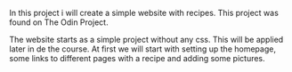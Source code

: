 In this project i will create a simple website with recipes.
This project was found on The Odin Project.

The website starts as a simple project without any css. This will be applied later in de the course.
At first we will start with setting up the homepage, some links to different pages with a recipe and adding some pictures.
